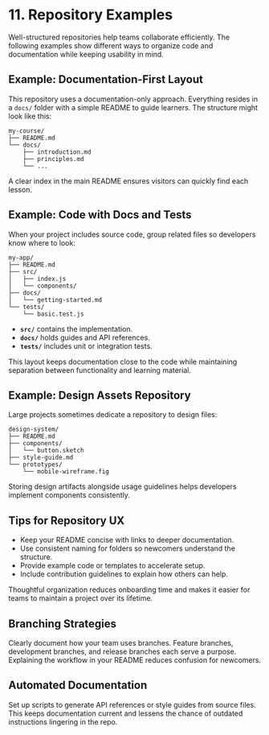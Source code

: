 # 11. Repository Examples

Well-structured repositories help teams collaborate efficiently. The following examples show different ways to organize code and documentation while keeping usability in mind.

## Example: Documentation-First Layout

This repository uses a documentation-only approach. Everything resides in a `docs/` folder with a simple README to guide learners. The structure might look like this:

```text
my-course/
├── README.md
└── docs/
    ├── introduction.md
    ├── principles.md
    └── ...
```

A clear index in the main README ensures visitors can quickly find each lesson.

## Example: Code with Docs and Tests

When your project includes source code, group related files so developers know where to look:

```text
my-app/
├── README.md
├── src/
│   ├── index.js
│   └── components/
├── docs/
│   └── getting-started.md
└── tests/
    └── basic.test.js
```

- **`src/`** contains the implementation.
- **`docs/`** holds guides and API references.
- **`tests/`** includes unit or integration tests.

This layout keeps documentation close to the code while maintaining separation between functionality and learning material.

## Example: Design Assets Repository

Large projects sometimes dedicate a repository to design files:

```text
design-system/
├── README.md
├── components/
│   └── button.sketch
├── style-guide.md
└── prototypes/
    └── mobile-wireframe.fig
```

Storing design artifacts alongside usage guidelines helps developers implement components consistently.

## Tips for Repository UX

- Keep your README concise with links to deeper documentation.
- Use consistent naming for folders so newcomers understand the structure.
- Provide example code or templates to accelerate setup.
- Include contribution guidelines to explain how others can help.

Thoughtful organization reduces onboarding time and makes it easier for teams to maintain a project over its lifetime.

## Branching Strategies

Clearly document how your team uses branches. Feature branches, development branches, and release branches each serve a purpose. Explaining the workflow in your README reduces confusion for newcomers.

## Automated Documentation

Set up scripts to generate API references or style guides from source files. This keeps documentation current and lessens the chance of outdated instructions lingering in the repo.

